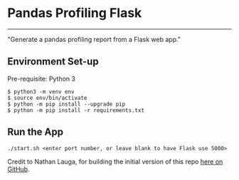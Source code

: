 # Pandas Profiling Flask 
---------

"Generate a pandas profiling report from a Flask web app."

## Environment Set-up
Pre-requisite: Python 3

```
$ python3 -m venv env
$ source env/bin/activate
$ python -m pip install --upgrade pip
$ python -m pip install -r requirements.txt

```

## Run the App

```
./start.sh <enter port number, or leave blank to have Flask use 5000>
```

Credit to Nathan Lauga, for building the initial version of this repo [here on GitHub](https://github.com/Nathanlauga/pandas-profiling-flask).

